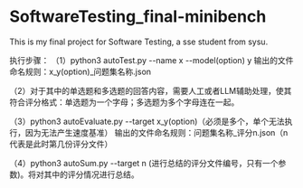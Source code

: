 # SoftwareTesting_final-minibench
This is my final project for Software Testing, a sse student from sysu.

执行步骤：
（1）python3 autoTest.py --name x --model(option) y
输出的文件命名规则：x_y(option)_问题集名称.json

（2）对于其中的单选题和多选题的回答内容，需要人工或者LLM辅助处理，使其符合评分格式：单选题为一个字母；多选题为多个字母连在一起。

（3）python3 autoEvaluate.py --target x_y(option)（必须是多个，单个无法执行，因为无法产生速度基准）
输出的文件命名规则：问题集名称_评分n.json（n代表是此时第几份评分文件）

（4）python3 autoSum.py --target n (进行总结的评分文件编号，只有一个参数)。将对其中的评分情况进行总结。
